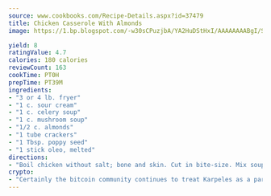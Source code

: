 ```yaml
---
source: www.cookbooks.com/Recipe-Details.aspx?id=37479
title: Chicken Casserole With Almonds
image: https://1.bp.blogspot.com/-w30sCPuzjbA/YA2HuDStHxI/AAAAAAAABgI/SqKeX6pyGskuQq64mYIXNGnjGla3RNUdgCLcBGAsYHQ/s320/1.png

yield: 8
ratingValue: 4.7
calories: 180 calories
reviewCount: 163
cookTime: PT0H
prepTime: PT39M
ingredients:
- "3 or 4 lb. fryer"
- "1 c. sour cream"
- "1 c. celery soup"
- "1 c. mushroom soup"
- "1/2 c. almonds"
- "1 tube crackers"
- "1 Tbsp. poppy seed"
- "1 stick oleo, melted"
directions:
- "Boil chicken without salt; bone and skin. Cut in bite-size. Mix soup, sour cream and almonds with chicken. Put in buttered dish; cover with cracker crumbs. Add poppy seed and bake until it bubbles 350u00b0."
crypto:
- "Certainly the bitcoin community continues to treat Karpeles as a pariah."
---
```

